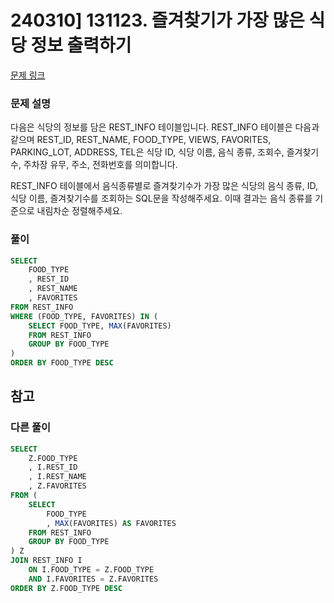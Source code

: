 # 240310] 131123. 즐겨찾기가 가장 많은 식당 정보 출력하기

[문제 링크](https://school.programmers.co.kr/learn/courses/30/lessons/131123)

### 문제 설명
다음은 식당의 정보를 담은 REST_INFO 테이블입니다. REST_INFO 테이블은 다음과 같으며 REST_ID, REST_NAME, FOOD_TYPE, VIEWS, FAVORITES, PARKING_LOT, ADDRESS, TEL은 식당 ID, 식당 이름, 음식 종류, 조회수, 즐겨찾기수, 주차장 유무, 주소, 전화번호를 의미합니다.  

REST_INFO 테이블에서 음식종류별로 즐겨찾기수가 가장 많은 식당의 음식 종류, ID, 식당 이름, 즐겨찾기수를 조회하는 SQL문을 작성해주세요. 이때 결과는 음식 종류를 기준으로 내림차순 정렬해주세요.  

### 풀이
```sql
SELECT
    FOOD_TYPE
    , REST_ID
    , REST_NAME
    , FAVORITES
FROM REST_INFO
WHERE (FOOD_TYPE, FAVORITES) IN (
    SELECT FOOD_TYPE, MAX(FAVORITES)
    FROM REST_INFO
    GROUP BY FOOD_TYPE 
)
ORDER BY FOOD_TYPE DESC
```

## 참고


###  다른 풀이
```sql
SELECT
    Z.FOOD_TYPE
    , I.REST_ID
    , I.REST_NAME
    , Z.FAVORITES
FROM (
    SELECT
        FOOD_TYPE
        , MAX(FAVORITES) AS FAVORITES
    FROM REST_INFO
    GROUP BY FOOD_TYPE
) Z
JOIN REST_INFO I
    ON I.FOOD_TYPE = Z.FOOD_TYPE
    AND I.FAVORITES = Z.FAVORITES
ORDER BY Z.FOOD_TYPE DESC
```
